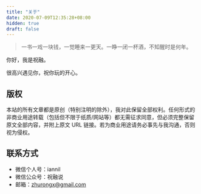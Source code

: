 ```yaml
---
title: "关于"
date: 2020-07-09T12:35:28+08:00
hidden: true
draft: false
---
```


> 一书一戏一块钱，一觉睡来一更天。一睁一闭一杯酒，不知醒时是何年。

你好，我是祝融。

很高兴遇见你，祝你玩的开心。

## 版权

本站的所有文章都是原创（特别注明的除外），我对此保留全部权利。任何形式的非商业用途转载（包括但不限于纸质/网站等）都无需征求同意，但必须完整保留原文全部内容，并附上原文 URL 链接。若为商业用途请务必事先与我沟通，否则视为侵权。

## 联系方式

- 微信个人号：iannil
- 微信公众号：祝融说
- 邮箱：zhurongx@gmail.com
